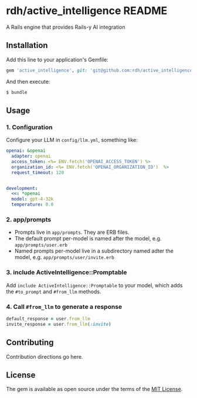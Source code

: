 # rdh/active_intelligence README

A Rails engine that provides Rails-y AI integration


## Installation
Add this line to your application's Gemfile:

```ruby
gem 'active_intelligence', git: 'git@github.com:rdh/active_intelligence.git', branch: 'main'
```

And then execute:
```bash
$ bundle
```

## Usage

### 1. Configuration
Configure your LLM in `config/llm.yml`, something like:
```yaml
openai: &openai
  adapter: openai
  access_token: <%= ENV.fetch('OPENAI_ACCESS_TOKEN') %>
  organization_id: <%= ENV.fetch('OPENAI_ORGANIZATION_ID')  %>
  request_timeout: 120


development:
  <<: *openai
  model: gpt-4-32k
  temperature: 0.0
```

### 2. app/prompts

* Prompts live in `app/prompts`.  They are ERB files.
* The default prompt per-model is named after the model, e.g. `app/prompts/user.erb`
* Named prompts per-model live in a subdirectory named adter the model, e.g. `app/prompts/user/invite.erb`

### 3. include ActiveIntelligence::Promptable

Add `include ActiveIntelligence::Promptable` to your model, which adds the `#to_prompt` and `#from_llm` methods.

### 4.  Call `#from_llm` to generate a response

```ruby
default_response = user.from_llm 
invite_response = user.from_llm(:invite)
```

## Contributing
Contribution directions go here.

## License
The gem is available as open source under the terms of the [MIT License](https://opensource.org/licenses/MIT).
